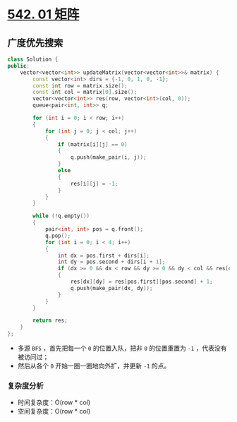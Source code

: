 # [542. 01 矩阵](https://leetcode-cn.com/problems/01-matrix/)

## 广度优先搜索

```cpp
class Solution {
public:
    vector<vector<int>> updateMatrix(vector<vector<int>>& matrix) {
        const vector<int> dirs = {-1, 0, 1, 0, -1};
        const int row = matrix.size();
        const int col = matrix[0].size();
        vector<vector<int>> res(row, vector<int>(col, 0));
        queue<pair<int, int>> q;

        for (int i = 0; i < row; i++)
        {
            for (int j = 0; j < col; j++)
            {
                if (matrix[i][j] == 0)
                {
                    q.push(make_pair(i, j));
                }
                else
                {
                    res[i][j] = -1;
                }
            }
        }

        while (!q.empty())
        {
            pair<int, int> pos = q.front();
            q.pop();
            for (int i = 0; i < 4; i++)
            {
                int dx = pos.first + dirs[i];
                int dy = pos.second + dirs[i + 1];
                if (dx >= 0 && dx < row && dy >= 0 && dy < col && res[dx][dy] == -1)
                {
                    res[dx][dy] = res[pos.first][pos.second] + 1;
                    q.push(make_pair(dx, dy));
                }
            }
        }

        return res;
    }
};
```

- 多源 `BFS` ，首先把每一个 `0` 的位置入队，把非 `0` 的位置重置为 `-1` ，代表没有被访问过；
- 然后从各个 `0` 开始一圈一圈地向外扩，并更新 `-1` 的点。

### 复杂度分析

- 时间复杂度：O(row * col)
- 空间复杂度：O(row * col)

